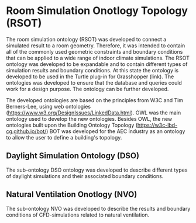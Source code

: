 # Room Simulation Onotlogy Topology (RSOT)
 
The room simulation ontology (RSOT) was developed to connect a simulated result to a room geometry.
Therefore, it was intended to contain all of the commonly used geometric constraints and boundary conditions that can be applied to a wide range of indoor climate simulations. 
The RSOT ontology was developed to be expandable and to contain different types of simulation results and boundary conditions.
At this state the ontology is developed to be used in the Turtle plug-in for Grasshopper (link). The ontologies was developed to ensure that the database and queries could work for a design purpose. The ontology can be further developed. 

The developed ontologies are based on the principles from W3C and Tim Berners-Lee, using web ontologies (https://www.w3.org/DesignIssues/LinkedData.html). 
OWL was the main ontology used to develop the new ontologies. Besides OWL, the new ontologies built upon the Building Ontology Topology (https://w3c-lbd-cg.github.io/bot/)
BOT was developed for the AEC industry as an ontology to allow the user to define a building's topology.


## Daylight Simulation Ontology (DSO)
The sub-ontology DSO ontology was developed to describe different types of daylight simulations and their associated boundary conditions. 


## Natural Ventilation Onotlogy (NVO)
The sub-ontology NVO was developed to describe the results and boundary conditions of CFD-simulations related to natural ventilation. 



